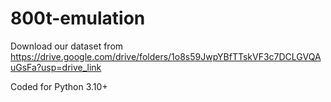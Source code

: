 # 800t-emulation

Download our dataset from
https://drive.google.com/drive/folders/1o8s59JwpYBfTTskVF3c7DCLGVQAuGsFa?usp=drive_link

Coded for Python 3.10+